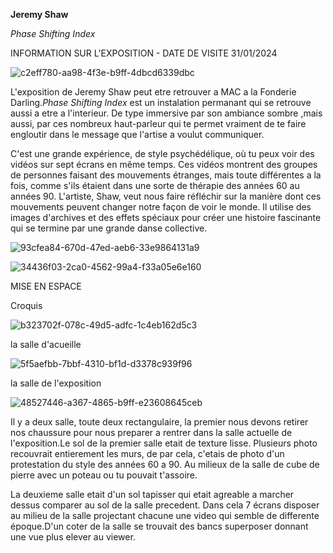 **Jeremy Shaw**

*Phase Shifting Index*

INFORMATION SUR L'EXPOSITION - DATE DE VISITE 31/01/2024

![c2eff780-aa98-4f3e-b9ff-4dbcd6339dbc](https://github.com/AbirGourichat/H24_V11_inspirations_GOURICHAT/assets/143745199/67c9d4ee-b67d-466d-abb8-7300901066e6)


L'exposition de Jeremy Shaw peut etre retrouver a MAC a la Fonderie Darling.*Phase Shifting Index* est un instalation permanant qui se retrouve aussi a etre a l'interieur. De type immersive par son ambiance sombre ,mais aussi, par ces nombreux haut-parleur qui te permet vraiment de te faire engloutir dans le message que l'artise a voulut communiquer.

C'est une grande expérience, de style psychédélique, où tu peux voir des vidéos sur sept écrans en même temps. Ces vidéos montrent des groupes de personnes faisant des mouvements étranges, mais toute différentes a la fois, comme s'ils étaient dans une sorte de thérapie des années 60 au années 90. L'artiste, Shaw, veut nous faire réfléchir sur la manière dont ces mouvements peuvent changer notre façon de voir le monde. Il utilise des images d'archives et des effets spéciaux pour créer une histoire fascinante qui se termine par une grande danse collective. 

![93cfea84-670d-47ed-aeb6-33e9864131a9](https://github.com/AbirGourichat/H24_V11_inspirations_GOURICHAT/assets/143745199/5eb144d1-8be1-4b5f-b64b-647762ba29a2)

![34436f03-2ca0-4562-99a4-f33a05e6e160](https://github.com/AbirGourichat/H24_V11_inspirations_GOURICHAT/assets/143745199/0cb2aac6-c2aa-4a39-aa64-6c1389b011c5)


MISE EN ESPACE

Croquis

![b323702f-078c-49d5-adfc-1c4eb162d5c3](https://github.com/AbirGourichat/H24_V11_inspirations_GOURICHAT/assets/143745199/cc62dcab-d181-4d6a-933f-1b6d91f10003)

 la salle d'acueille

 ![5f5aefbb-7bbf-4310-bf1d-d3378c939f96](https://github.com/AbirGourichat/H24_V11_inspirations_GOURICHAT/assets/143745199/6b58b81b-7743-4530-8c3f-0ab4f36325bc)

la salle de l'exposition

![48527446-a367-4865-b9ff-e23608645ceb](https://github.com/AbirGourichat/H24_V11_inspirations_GOURICHAT/assets/143745199/7c5b8c75-499c-4dd7-b8da-15ded47b5c8f)


Il y a deux salle, toute deux rectangulaire, la premier nous devons retirer nos chaussure pour nous preparer a rentrer dans la salle actuelle de l'exposition.Le sol de la premier salle etait de texture lisse. Plusieurs photo recouvrait entierement les murs, de par cela, c'etais de photo d'un protestation du style des années 60 a 90.
Au milieux de la salle de cube de pierre avec un poteau ou tu pouvait t'assoire.

La deuxieme salle etait d'un sol tapisser qui etait agreable a marcher dessus comparer au sol de la salle precedent. Dans cela 7 écrans disposer au milieu de la salle projectant chacune une video qui semble de differente époque.D'un coter de la salle se trouvait des bancs superposer donnant une vue plus elever au viewer.














